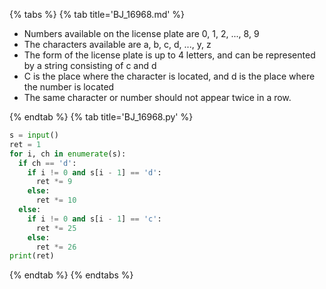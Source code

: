 {% tabs %}
{% tab title='BJ_16968.md' %}

* Numbers available on the license plate are 0, 1, 2, ..., 8, 9
* The characters available are a, b, c, d, ..., y, z
* The form of the license plate is up to 4 letters, and can be represented by a string consisting of c and d
* C is the place where the character is located, and d is the place where the number is located
* The same character or number should not appear twice in a row.

{% endtab %}
{% tab title='BJ_16968.py' %}

```py
s = input()
ret = 1
for i, ch in enumerate(s):
  if ch == 'd':
    if i != 0 and s[i - 1] == 'd':
      ret *= 9
    else:
      ret *= 10
  else:
    if i != 0 and s[i - 1] == 'c':
      ret *= 25
    else:
      ret *= 26
print(ret)
```

{% endtab %}
{% endtabs %}